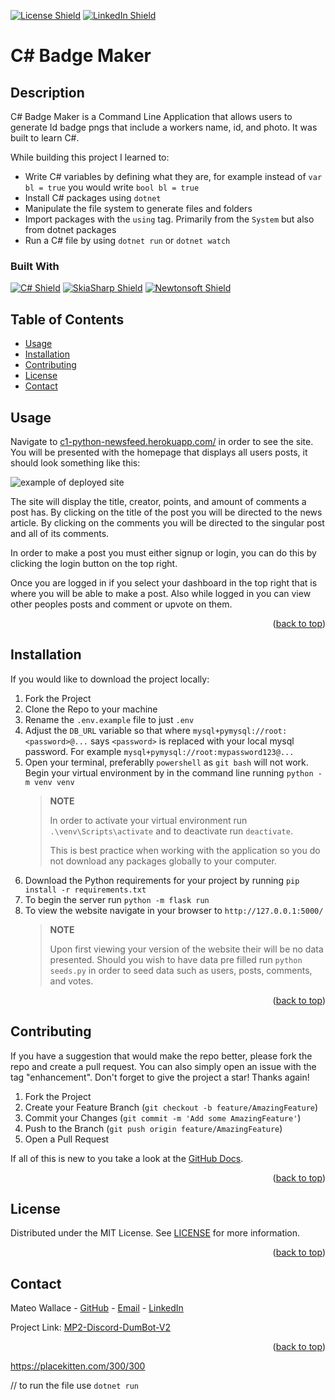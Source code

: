 <p id="readme-top"></p>

[![License Shield](https://img.shields.io/badge/License-MIT-success?style=for-the-badge)](./LICENSE) [![LinkedIn Shield](https://img.shields.io/badge/LinkedIn-555555?style=for-the-badge&logo=linkedin)](https://www.linkedin.com/in/mateo-wallace/)

# C# Badge Maker

## Description

C# Badge Maker is a Command Line Application that allows users to generate Id badge pngs that include a workers name, id, and photo. It was built to learn C#.

While building this project I learned to:

- Write C# variables by defining what they are, for example instead of `var bl = true` you would write `bool bl = true`
- Install C# packages using `dotnet`
- Manipulate the file system to generate files and folders
- Import packages with the `using` tag. Primarily from the `System` but also from dotnet packages
- Run a C# file by using `dotnet run` or `dotnet watch`

### Built With

[![C# Shield](https://img.shields.io/badge/C_Sharp-239120?&style=for-the-badge&logo=csharp&logoColor=white)](https://learn.microsoft.com/en-us/dotnet/csharp/)
[![SkiaSharp Shield](https://img.shields.io/badge/SkiaSharp-0690FA?&style=for-the-badge)](https://github.com/mono/SkiaSharp)
[![Newtonsoft Shield](https://img.shields.io/badge/Newtonsoft-B41717?&style=for-the-badge)](https://www.newtonsoft.com/json/help/html/n_newtonsoft_json_linq.htm)

## Table of Contents

- [Usage](#usage)
- [Installation](#installation)
- [Contributing](#contributing)
- [License](#license)
- [Contact](#contact)

## Usage

Navigate to [c1-python-newsfeed.herokuapp.com/](https://c1-python-newsfeed.herokuapp.com/) in order to see the site. You will be presented with the homepage that displays all users posts, it should look something like this:

![example of deployed site](./app/utils/assets/deployed.png)

The site will display the title, creator, points, and amount of comments a post has. By clicking on the title of the post you will be directed to the news article. By clicking on the comments you will be directed to the singular post and all of its comments.

In order to make a post you must either signup or login, you can do this by clicking the login button on the top right.

Once you are logged in if you select your dashboard in the top right that is where you will be able to make a post. Also while logged in you can view other peoples posts and comment or upvote on them.

<p align="right">(<a href="#readme-top">back to top</a>)</p>

## Installation

If you would like to download the project locally:

1. Fork the Project
1. Clone the Repo to your machine
1. Rename the `.env.example` file to just `.env`
1. Adjust the `DB_URL` variable so that where `mysql+pymysql://root:<password>@...` says `<password>` is replaced with your local mysql password. For example `mysql+pymysql://root:mypassword123@...`
1. Open your terminal, preferablly `powershell` as `git bash` will not work. Begin your virtual environment by in the command line running `python -m venv venv`
   > **NOTE**
   >
   > In order to activate your virtual environment run `.\venv\Scripts\activate` and to deactivate run `deactivate`.
   >
   > This is best practice when working with the application so you do not download any packages globally to your computer.
1. Download the Python requirements for your project by running `pip install -r requirements.txt`
1. To begin the server run `python -m flask run`
1. To view the website navigate in your browser to `http://127.0.0.1:5000/`
   > **NOTE**
   >
   > Upon first viewing your version of the website their will be no data presented. Should you wish to have data pre filled run `python seeds.py` in order to seed data such as users, posts, comments, and votes.

<p align="right">(<a href="#readme-top">back to top</a>)</p>

## Contributing

If you have a suggestion that would make the repo better, please fork the repo and create a pull request. You can also simply open an issue with the tag "enhancement". Don't forget to give the project a star! Thanks again!

1. Fork the Project
1. Create your Feature Branch (`git checkout -b feature/AmazingFeature`)
1. Commit your Changes (`git commit -m 'Add some AmazingFeature'`)
1. Push to the Branch (`git push origin feature/AmazingFeature`)
1. Open a Pull Request

If all of this is new to you take a look at the [GitHub Docs](https://docs.github.com/en/get-started/quickstart/fork-a-repo).

<p align="right">(<a href="#readme-top">back to top</a>)</p>

## License

Distributed under the MIT License. See [LICENSE](./LICENSE) for more information.

<p align="right">(<a href="#readme-top">back to top</a>)</p>

## Contact

Mateo Wallace - [GitHub](https://github.com/Mateo-Wallace) - [Email](mailto:mateo.t.wallace@gmail.com) - [LinkedIn](https://www.linkedin.com/in/mateo-wallace/)

Project Link: [MP2-Discord-DumBot-V2](https://github.com/Mateo-Wallace/MP2-Discord-DumBot-V2)

<p align="right">(<a href="#readme-top">back to top</a>)</p>

https://placekitten.com/300/300

// to run the file use `dotnet run`
